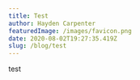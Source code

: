```yaml
---
title: Test
author: Hayden Carpenter
featuredImage: /images/favicon.png
date: 2020-08-02T19:27:35.419Z
slug: /blog/test
---
```

test